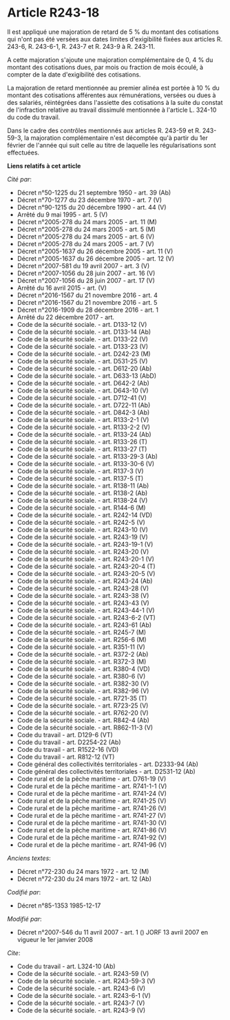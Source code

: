 # Article R243-18

Il est appliqué une majoration de retard de 5 % du montant des cotisations qui n'ont pas été versées aux dates limites
d'exigibilité fixées aux articles R. 243-6, R. 243-6-1, 
R. 243-7 et R. 243-9 à R. 243-11.

A cette majoration s'ajoute une majoration complémentaire de 0, 4 % du montant des cotisations dues, par mois ou fraction de
mois écoulé, à compter de la date d'exigibilité des cotisations. 

La majoration de retard mentionnée au premier alinéa est portée à 10 % du montant des cotisations afférentes aux
rémunérations, versées ou dues à des salariés, réintégrées dans l'assiette des cotisations à la suite du constat de
l'infraction relative au travail dissimulé mentionnée à l'article L. 324-10 du code du travail. 

Dans le cadre des contrôles mentionnés aux articles R. 243-59 et R. 243-59-3, la majoration complémentaire n'est décomptée
qu'à partir du 1er février de l'année qui suit celle au titre de laquelle les régularisations sont effectuées.

**Liens relatifs à cet article**

_Cité par_:

  - Décret n°50-1225 du 21 septembre 1950 - art. 39 (Ab)
  - Décret n°70-1277 du 23 décembre 1970 - art. 7 (V)
  - Décret n°90-1215 du 20 décembre 1990 - art. 44 (V)
  - Arrêté du 9 mai 1995 - art. 5 (V)
  - Décret n°2005-278 du 24 mars 2005 - art. 11 (M)
  - Décret n°2005-278 du 24 mars 2005 - art. 5 (M)
  - Décret n°2005-278 du 24 mars 2005 - art. 6 (V)
  - Décret n°2005-278 du 24 mars 2005 - art. 7 (V)
  - Décret n°2005-1637 du 26 décembre 2005 - art. 11 (V)
  - Décret n°2005-1637 du 26 décembre 2005 - art. 12 (V)
  - Décret n°2007-581 du 19 avril 2007 - art. 3 (V)
  - Décret n°2007-1056 du 28 juin 2007 - art. 16 (V)
  - Décret n°2007-1056 du 28 juin 2007 - art. 17 (V)
  - Arrêté du 16 avril 2015 - art. (V)
  - Décret n°2016-1567 du 21 novembre 2016 - art. 4
  - Décret n°2016-1567 du 21 novembre 2016 - art. 5
  - Décret n°2016-1909 du 28 décembre 2016 - art. 1
  - Arrêté du 22 décembre 2017 - art.
  - Code de la sécurité sociale. - art. D133-12 (V)
  - Code de la sécurité sociale. - art. D133-14 (Ab)
  - Code de la sécurité sociale. - art. D133-22 (V)
  - Code de la sécurité sociale. - art. D133-23 (V)
  - Code de la sécurité sociale. - art. D242-23 (M)
  - Code de la sécurité sociale. - art. D531-25 (V)
  - Code de la sécurité sociale. - art. D612-20 (Ab)
  - Code de la sécurité sociale. - art. D633-13 (AbD)
  - Code de la sécurité sociale. - art. D642-2 (Ab)
  - Code de la sécurité sociale. - art. D643-10 (V)
  - Code de la sécurité sociale. - art. D712-41 (V)
  - Code de la sécurité sociale. - art. D722-11 (Ab)
  - Code de la sécurité sociale. - art. D842-3 (Ab)
  - Code de la sécurité sociale. - art. R133-2-1 (V)
  - Code de la sécurité sociale. - art. R133-2-2 (V)
  - Code de la sécurité sociale. - art. R133-24 (Ab)
  - Code de la sécurité sociale. - art. R133-26 (T)
  - Code de la sécurité sociale. - art. R133-27 (T)
  - Code de la sécurité sociale. - art. R133-29-3 (Ab)
  - Code de la sécurité sociale. - art. R133-30-6 (V)
  - Code de la sécurité sociale. - art. R137-3 (V)
  - Code de la sécurité sociale. - art. R137-5 (T)
  - Code de la sécurité sociale. - art. R138-11 (Ab)
  - Code de la sécurité sociale. - art. R138-2 (Ab)
  - Code de la sécurité sociale. - art. R138-24 (V)
  - Code de la sécurité sociale. - art. R144-6 (M)
  - Code de la sécurité sociale. - art. R242-14 (VD)
  - Code de la sécurité sociale. - art. R242-5 (V)
  - Code de la sécurité sociale. - art. R243-10 (V)
  - Code de la sécurité sociale. - art. R243-19 (V)
  - Code de la sécurité sociale. - art. R243-19-1 (V)
  - Code de la sécurité sociale. - art. R243-20 (V)
  - Code de la sécurité sociale. - art. R243-20-1 (V)
  - Code de la sécurité sociale. - art. R243-20-4 (T)
  - Code de la sécurité sociale. - art. R243-20-5 (V)
  - Code de la sécurité sociale. - art. R243-24 (Ab)
  - Code de la sécurité sociale. - art. R243-28 (V)
  - Code de la sécurité sociale. - art. R243-38 (V)
  - Code de la sécurité sociale. - art. R243-43 (V)
  - Code de la sécurité sociale. - art. R243-44-1 (V)
  - Code de la sécurité sociale. - art. R243-6-2 (VT)
  - Code de la sécurité sociale. - art. R243-61 (Ab)
  - Code de la sécurité sociale. - art. R245-7 (M)
  - Code de la sécurité sociale. - art. R256-6 (M)
  - Code de la sécurité sociale. - art. R351-11 (V)
  - Code de la sécurité sociale. - art. R372-2 (Ab)
  - Code de la sécurité sociale. - art. R372-3 (M)
  - Code de la sécurité sociale. - art. R380-4 (VD)
  - Code de la sécurité sociale. - art. R380-6 (V)
  - Code de la sécurité sociale. - art. R382-30 (V)
  - Code de la sécurité sociale. - art. R382-96 (V)
  - Code de la sécurité sociale. - art. R721-35 (T)
  - Code de la sécurité sociale. - art. R723-25 (V)
  - Code de la sécurité sociale. - art. R762-20 (V)
  - Code de la sécurité sociale. - art. R842-4 (Ab)
  - Code de la sécurité sociale. - art. R862-11-3 (V)
  - Code du travail - art. D129-6 (VT)
  - Code du travail - art. D2254-22 (Ab)
  - Code du travail - art. R1522-16 (VD)
  - Code du travail - art. R812-12 (VT)
  - Code général des collectivités territoriales - art. D2333-94 (Ab)
  - Code général des collectivités territoriales - art. D2531-12 (Ab)
  - Code rural et de la pêche maritime - art. D761-19 (V)
  - Code rural et de la pêche maritime - art. R741-1-1 (V)
  - Code rural et de la pêche maritime - art. R741-24 (V)
  - Code rural et de la pêche maritime - art. R741-25 (V)
  - Code rural et de la pêche maritime - art. R741-26 (V)
  - Code rural et de la pêche maritime - art. R741-27 (V)
  - Code rural et de la pêche maritime - art. R741-30 (V)
  - Code rural et de la pêche maritime - art. R741-86 (V)
  - Code rural et de la pêche maritime - art. R741-92 (V)
  - Code rural et de la pêche maritime - art. R741-96 (V)

_Anciens textes_:

  - Décret n°72-230 du 24 mars 1972 - art. 12 (M)
  - Décret n°72-230 du 24 mars 1972 - art. 12 (Ab)

_Codifié par_:

  - Décret n°85-1353 1985-12-17

_Modifié par_:

  - Décret n°2007-546 du 11 avril 2007 - art. 1 () JORF 13 avril 2007 en vigueur le 1er janvier 2008

_Cite_:

  - Code du travail - art. L324-10 (Ab)
  - Code de la sécurité sociale. - art. R243-59 (V)
  - Code de la sécurité sociale. - art. R243-59-3 (V)
  - Code de la sécurité sociale. - art. R243-6 (V)
  - Code de la sécurité sociale. - art. R243-6-1 (V)
  - Code de la sécurité sociale. - art. R243-7 (V)
  - Code de la sécurité sociale. - art. R243-9 (V)
